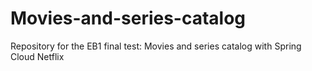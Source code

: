 # Movies-and-series-catalog
Repository for the EB1 final test: Movies and series catalog with Spring Cloud Netflix
